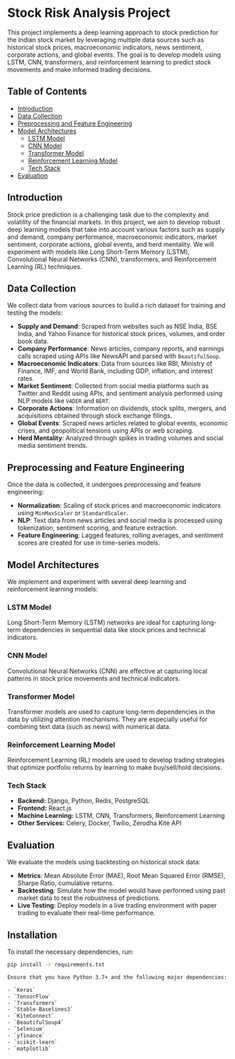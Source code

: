 # Stock Risk Analysis Project

This project implements a deep learning approach to stock prediction for the Indian stock market by leveraging multiple data sources such as historical stock prices, macroeconomic indicators, news sentiment, corporate actions, and global events. The goal is to develop models using LSTM, CNN, transformers, and reinforcement learning to predict stock movements and make informed trading decisions.

## Table of Contents

- [Introduction](#introduction)
- [Data Collection](#data-collection)
- [Preprocessing and Feature Engineering](#preprocessing-and-feature-engineering)
- [Model Architectures](#model-architectures)
  - [LSTM Model](#lstm-model)
  - [CNN Model](#cnn-model)
  - [Transformer Model](#transformer-model)
  - [Reinforcement Learning Model](#reinforcement-learning-model)
  - [Tech Stack](#tech-stack)
- [Evaluation](#evaluation)


## Introduction

Stock price prediction is a challenging task due to the complexity and volatility of the financial markets. In this project, we aim to develop robust deep learning models that take into account various factors such as supply and demand, company performance, macroeconomic indicators, market sentiment, corporate actions, global events, and herd mentality. We will experiment with models like Long Short-Term Memory (LSTM), Convolutional Neural Networks (CNN), transformers, and Reinforcement Learning (RL) techniques.

## Data Collection

We collect data from various sources to build a rich dataset for training and testing the models:

- **Supply and Demand**: Scraped from websites such as NSE India, BSE India, and Yahoo Finance for historical stock prices, volumes, and order book data.
- **Company Performance**: News articles, company reports, and earnings calls scraped using APIs like NewsAPI and parsed with `BeautifulSoup`.
- **Macroeconomic Indicators**: Data from sources like RBI, Ministry of Finance, IMF, and World Bank, including GDP, inflation, and interest rates.
- **Market Sentiment**: Collected from social media platforms such as Twitter and Reddit using APIs, and sentiment analysis performed using NLP models like `VADER` and `BERT`.
- **Corporate Actions**: Information on dividends, stock splits, mergers, and acquisitions obtained through stock exchange filings.
- **Global Events**: Scraped news articles related to global events, economic crises, and geopolitical tensions using APIs or web scraping.
- **Herd Mentality**: Analyzed through spikes in trading volumes and social media sentiment trends.

## Preprocessing and Feature Engineering

Once the data is collected, it undergoes preprocessing and feature engineering:

- **Normalization**: Scaling of stock prices and macroeconomic indicators using `MinMaxScaler` or `StandardScaler`.
- **NLP**: Text data from news articles and social media is processed using tokenization, sentiment scoring, and feature extraction.
- **Feature Engineering**: Lagged features, rolling averages, and sentiment scores are created for use in time-series models.

## Model Architectures

We implement and experiment with several deep learning and reinforcement learning models:

### LSTM Model

Long Short-Term Memory (LSTM) networks are ideal for capturing long-term dependencies in sequential data like stock prices and technical indicators.

### CNN Model
Convolutional Neural Networks (CNN) are effective at capturing local patterns in stock price movements and technical indicators.

### Transformer Model
Transformer models are used to capture long-term dependencies in the data by utilizing attention mechanisms. They are especially useful for combining text data (such as news) with numerical data.

### Reinforcement Learning Model
Reinforcement Learning (RL) models are used to develop trading strategies that optimize portfolio returns by learning to make buy/sell/hold decisions.

### Tech Stack

- **Backend:** Django, Python, Redis, PostgreSQL
- **Frontend:** React.js
- **Machine Learning:** LSTM, CNN, Transformers, Reinforcement Learning
- **Other Services:** Celery, Docker, Twilio, Zerodha Kite API


## Evaluation

We evaluate the models using backtesting on historical stock data:

- **Metrics**: Mean Absolute Error (MAE), Root Mean Squared Error (RMSE), Sharpe Ratio, cumulative returns.
- **Backtesting**: Simulate how the model would have performed using past market data to test the robustness of predictions.
- **Live Testing**: Deploy models in a live trading environment with paper trading to evaluate their real-time performance.

## Installation

To install the necessary dependencies, run:

```bash
pip install -r requirements.txt

Ensure that you have Python 3.7+ and the following major dependencies:

- `Keras`
- `TensorFlow`
- `Transformers`
- `Stable-Baselines3`
- `KiteConnect`
- `BeautifulSoup4`
- `Selenium`
- `yfinance`
- `scikit-learn`
- `matplotlib`
